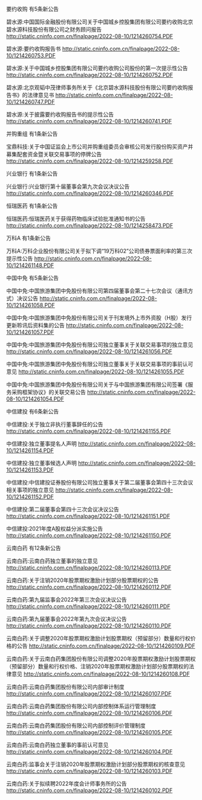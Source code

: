 要约收购 有5条新公告 

碧水源:中国国际金融股份有限公司关于中国城乡控股集团有限公司要约收购北京碧水源科技股份有限公司之财务顾问报告 http://static.cninfo.com.cn/finalpage/2022-08-10/1214260754.PDF 

碧水源:要约收购报告书 http://static.cninfo.com.cn/finalpage/2022-08-10/1214260753.PDF 

碧水源:关于中国城乡控股集团有限公司要约收购公司股份的第一次提示性公告 http://static.cninfo.com.cn/finalpage/2022-08-10/1214260752.PDF 

碧水源:北京观韬中茂律师事务所关于《北京碧水源科技股份有限公司要约收购报告书》的法律意见书 http://static.cninfo.com.cn/finalpage/2022-08-10/1214260747.PDF 

碧水源:关于披露要约收购报告书的提示性公告 http://static.cninfo.com.cn/finalpage/2022-08-10/1214260741.PDF 

并购重组 有1条新公告 

宝鼎科技:关于中国证监会上市公司并购重组委员会审核公司发行股份购买资产并募集配套资金暨关联交易事项的停牌公告 http://static.cninfo.com.cn/finalpage/2022-08-10/1214259258.PDF 

兴业银行 有1条新公告 

兴业银行:兴业银行第十届董事会第九次会议决议公告 http://static.cninfo.com.cn/finalpage/2022-08-10/1214260346.PDF 

恒瑞医药 有1条新公告 

恒瑞医药:恒瑞医药关于获得药物临床试验批准通知书的公告 http://static.cninfo.com.cn/finalpage/2022-08-10/1214258473.PDF 

万科A 有1条新公告 

万科A:万科企业股份有限公司关于拟下调“19万科02”公司债券票面利率的第三次提示性公告 http://static.cninfo.com.cn/finalpage/2022-08-10/1214261148.PDF 

中国中免 有5条新公告 

中国中免:中国旅游集团中免股份有限公司第四届董事会第二十七次会议（通讯方式）决议公告 http://static.cninfo.com.cn/finalpage/2022-08-10/1214261058.PDF 

中国中免:中国旅游集团中免股份有限公司关于刊发境外上市外资股（H股）发行更新聆讯后资料集的公告 http://static.cninfo.com.cn/finalpage/2022-08-10/1214261057.PDF 

中国中免:中国旅游集团中免股份有限公司独立董事关于关联交易事项的独立意见 http://static.cninfo.com.cn/finalpage/2022-08-10/1214261056.PDF 

中国中免:中国旅游集团中免股份有限公司独立董事关于关联交易事项的事前认可意见 http://static.cninfo.com.cn/finalpage/2022-08-10/1214261055.PDF 

中国中免:中国旅游集团中免股份有限公司关于与中国旅游集团有限公司签署《服务采购框架协议》的关联交易公告 http://static.cninfo.com.cn/finalpage/2022-08-10/1214261054.PDF 

中信建投 有6条新公告 

中信建投:关于独立非执行董事辞任的公告 http://static.cninfo.com.cn/finalpage/2022-08-10/1214261155.PDF 

中信建投:独立董事提名人声明 http://static.cninfo.com.cn/finalpage/2022-08-10/1214261154.PDF 

中信建投:独立董事候选人声明 http://static.cninfo.com.cn/finalpage/2022-08-10/1214261153.PDF 

中信建投:中信建投证券股份有限公司独立董事关于第二届董事会第四十三次会议相关事项的独立意见 http://static.cninfo.com.cn/finalpage/2022-08-10/1214261152.PDF 

中信建投:第二届董事会第四十三次会议决议公告 http://static.cninfo.com.cn/finalpage/2022-08-10/1214261151.PDF 

中信建投:2021年度A股权益分派实施公告 http://static.cninfo.com.cn/finalpage/2022-08-10/1214261150.PDF 

云南白药 有12条新公告 

云南白药:云南白药独立董事的独立意见 http://static.cninfo.com.cn/finalpage/2022-08-10/1214260113.PDF 

云南白药:关于注销2020年股票期权激励计划部分股票期权的公告 http://static.cninfo.com.cn/finalpage/2022-08-10/1214260112.PDF 

云南白药:第九届监事会2022年第三次会议决议公告 http://static.cninfo.com.cn/finalpage/2022-08-10/1214260111.PDF 

云南白药:第九届董事会2022年第九次会议决议公告 http://static.cninfo.com.cn/finalpage/2022-08-10/1214260110.PDF 

云南白药:关于调整2020年股票期权激励计划股票期权（预留部分）数量和行权价格的公告 http://static.cninfo.com.cn/finalpage/2022-08-10/1214260109.PDF 

云南白药:关于云南白药集团股份有限公司调整2020年股票期权激励计划股票期权（预留部分）数量和行权价格、注销2020年股票期权激励计划部分股票期权的法律意见 http://static.cninfo.com.cn/finalpage/2022-08-10/1214260108.PDF 

云南白药:云南白药集团股份有限公司内部审计制度 http://static.cninfo.com.cn/finalpage/2022-08-10/1214260107.PDF 

云南白药:云南白药集团股份有限公司内部控制体系运行管理制度 http://static.cninfo.com.cn/finalpage/2022-08-10/1214260106.PDF 

云南白药:云南白药集团股份有限公司内部控制评价管理制度 http://static.cninfo.com.cn/finalpage/2022-08-10/1214260105.PDF 

云南白药:云南白药独立董事的事前认可意见 http://static.cninfo.com.cn/finalpage/2022-08-10/1214260104.PDF 

云南白药:监事会关于注销2020年股票期权激励计划部分股票期权的核查意见 http://static.cninfo.com.cn/finalpage/2022-08-10/1214260103.PDF 

云南白药:关于拟续聘2022年度会计师事务所的公告 http://static.cninfo.com.cn/finalpage/2022-08-10/1214260102.PDF 

